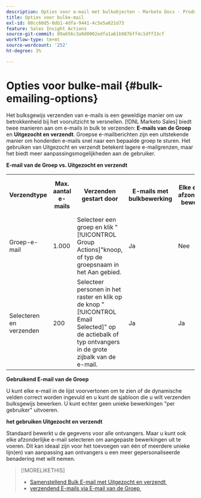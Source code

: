 ```yaml
---
description: Opties voor e-mail met bulkobjecten - Marketo Docs - Productdocumentatie
title: Opties voor bulke-mail
exl-id: 08cc60d5-0db1-4dfa-9441-4c5e5a021d73
feature: Sales Insight Actions
source-git-commit: 09a656c3a0d0002edfa1a61b987bff4c1dff33cf
workflow-type: tm+mt
source-wordcount: '252'
ht-degree: 3%

---
```


# Opties voor bulke-mail {#bulk-emailing-options}

Het bulksgewijs verzenden van e-mails is een geweldige manier om uw betrokkenheid bij het vooruitzicht te versnellen. [!DNL Marketo Sales] biedt twee manieren aan om e-mails in bulk te verzenden: **E-mails van de Groep** en **Uitgezocht en verzendt**. Groepse e-mailberichten zijn een uitstekende manier om honderden e-mails snel naar een bepaalde groep te sturen. Het gebruiken van Uitgezocht en verzendt betekent lagere e-mailgrenzen, maar het biedt meer aanpassingsmogelijkheden aan de gebruiker.

**E-mail van de Groep vs. Uitgezocht en verzendt**

<table>
 <colgroup>
  <col>
  <col>
  <col>
  <col>
  <col>
  <col>
 </colgroup>
 <tbody>
  <tr>
   <th>Verzendtype</th>
   <th>Max. aantal e-mails</th>
   <th>Verzenden gestart door</th>
   <th>E-mails met bulkbewerking</th>
   <th>Elke e-mail afzonderlijk bewerken</th>
   <th>Ondersteuning voor sjablonen en dynamische velden</th>
  </tr>
  <tr>
   <td>Groep-e-mail</td>
   <td>1.000</td>
   <td>Selecteer een groep en klik "[!UICONTROL Group Actions]"knoop, of typ de groepsnaam in het Aan gebied.</td>
   <td>Ja</td>
   <td>Nee</td>
   <td>Ja</td>
  </tr>
  <tr>
   <td>Selecteren en verzenden</td>
   <td>200</td>
   <td>Selecteer personen in het raster en klik op de knop "[!UICONTROL Email Selected]" op de actiebalk of typ ontvangers in de grote zijbalk van de e-mail.</td>
   <td>Ja</td>
   <td>Ja</td>
   <td>Ja</td>
  </tr>
 </tbody>
</table>

**Gebruikend E-mail van de Groep**

U kunt elke e-mail in de lijst voorvertonen om te zien of de dynamische velden correct worden ingevuld en u kunt de sjabloon die u wilt verzenden bulksgewijs bewerken. U kunt echter geen unieke bewerkingen &quot;per gebruiker&quot; uitvoeren.

**het gebruiken Uitgezocht en verzendt**

Standaard bewerkt u de gegevens voor alle ontvangers. Maar u kunt ook elke afzonderlijke e-mail selecteren om aangepaste bewerkingen uit te voeren. Dit kan ideaal zijn voor het toevoegen van één of meerdere unieke lijn(en) van aanpassing aan ontvangers u een meer gepersonaliseerde benadering met wilt nemen.

>[!MORELIKETHIS]
>
>* [&#x200B; Samenstellend Bulk E-mail met Uitgezocht en verzendt &#x200B;](/help/marketo/product-docs/marketo-sales-insight/actions/email/using-the-compose-window/composing-bulk-emails-with-select-and-send.md#sending-emails)
>* [&#x200B; verzendend E-mails via E-mail van de Groep &#x200B;](/help/marketo/product-docs/marketo-sales-insight/actions/email/using-the-compose-window/sending-emails-via-group-email.md)
